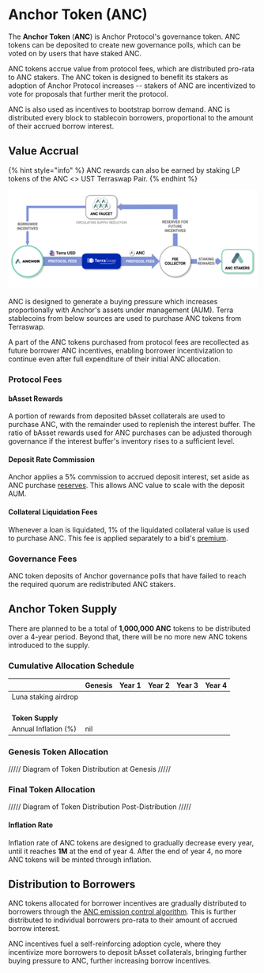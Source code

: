 # Anchor Token \(ANC\)

The **Anchor Token** \(**ANC**\) is Anchor Protocol's governance token. ANC tokens can be deposited to create new governance polls, which can be voted on by users that have staked ANC.

ANC tokens accrue value from protocol fees, which are distributed pro-rata to ANC stakers. The ANC token is designed to benefit its stakers as adoption of Anchor Protocol increases -- stakers of ANC are incentivized to vote for proposals that further merit the protocol.

ANC is also used as incentives to bootstrap borrow demand. ANC is distributed every block to stablecoin borrowers, proportional to the amount of their accrued borrow interest.

## Value Accrual

{% hint style="info" %}
ANC rewards can also be earned by staking LP tokens of the ANC &lt;&gt; UST Terraswap Pair.
{% endhint %}

![ANC Token Structure](../.gitbook/assets/anc_incentive_diagram%20%281%29.png)

ANC is designed to generate a buying pressure which increases proportionally with Anchor's assets under management \(AUM\). Terra stablecoins from below sources are used to purchase ANC tokens from Terraswap.

A part of the ANC tokens purchased from protocol fees are recollected as future borrower ANC incentives, enabling borrower incentivization to continue even after full expenditure of their initial ANC allocation.

### Protocol Fees

#### bAsset Rewards

A portion of rewards from deposited bAsset collaterals are used to purchase ANC, with the remainder used to replenish the interest buffer. The ratio of bAsset rewards used for ANC purchases can be adjusted thorough governance if the interest buffer's inventory rises to a sufficient level.

#### Deposit Rate Commission

Anchor applies a 5% commission to accrued deposit interest, set aside as ANC purchase [reserves](money-market/#anchor-tokens-atokens). This allows ANC value to scale with the deposit AUM.

#### Collateral Liquidation Fees

Whenever a loan is liquidated, 1% of the liquidated collateral value is used to purchase ANC. This fee is applied separately to a bid's [premium](liquidations.md#premium-rate).



### Governance Fees

ANC token deposits of Anchor governance polls that have failed to reach the required quorum are redistributed ANC stakers.

## Anchor Token Supply

There are planned to be a total of **1,000,000 ANC** tokens to be distributed over a 4-year period. Beyond that, there will be no more new ANC tokens introduced to the supply.

### Cumulative Allocation Schedule

|  | Genesis | Year 1 | Year 2 | Year 3 | Year 4 |
| :--- | :--- | :--- | :--- | :--- | :--- |
| Luna staking airdrop |  |  |  |  |  |
|  |  |  |  |  |  |
|  |  |  |  |  |  |
|  |  |  |  |  |  |
|  |  |  |  |  |  |
| **Token Supply** |  |  |  |  |  |
| Annual Inflation \(%\) | nil |  |  |  |  |

### Genesis Token Allocation

///// Diagram of Token Distribution at Genesis ///// 



### Final Token Allocation

///// Diagram of Token Distribution Post-Distribution /////



#### Inflation Rate

Inflation rate of ANC tokens are designed to gradually decrease every year, until it reaches **1M** at the end of year 4. After the end of year 4, no more ANC tokens will be minted through inflation.

## Distribution to Borrowers

ANC tokens allocated for borrower incentives are gradually distributed to borrowers through the [ANC emission control algorithm](money-market/deposit-rate-subsidization.md#anc-emission-feedback-control). This is further distributed to individual borrowers pro-rata to their amount of accrued borrow interest. 

ANC incentives fuel a self-reinforcing adoption cycle, where they incentivize more borrowers to deposit bAsset collaterals, bringing further buying pressure to ANC, further increasing borrow incentives.

